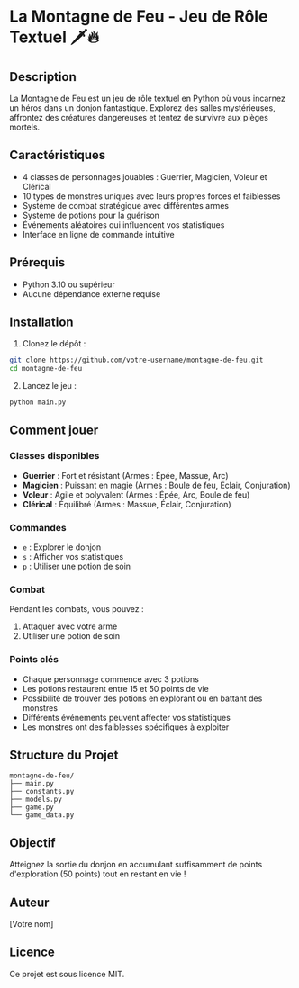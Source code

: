 # La Montagne de Feu - Jeu de Rôle Textuel 🗡️🔥

## Description
La Montagne de Feu est un jeu de rôle textuel en Python où vous incarnez un héros dans un donjon fantastique. Explorez des salles mystérieuses, affrontez des créatures dangereuses et tentez de survivre aux pièges mortels.

## Caractéristiques
- 4 classes de personnages jouables : Guerrier, Magicien, Voleur et Clérical
- 10 types de monstres uniques avec leurs propres forces et faiblesses
- Système de combat stratégique avec différentes armes
- Système de potions pour la guérison
- Événements aléatoires qui influencent vos statistiques
- Interface en ligne de commande intuitive

## Prérequis
- Python 3.10 ou supérieur
- Aucune dépendance externe requise

## Installation
1. Clonez le dépôt :
```bash
git clone https://github.com/votre-username/montagne-de-feu.git
cd montagne-de-feu
```

2. Lancez le jeu :
```bash
python main.py
```

## Comment jouer

### Classes disponibles
- **Guerrier** : Fort et résistant (Armes : Épée, Massue, Arc)
- **Magicien** : Puissant en magie (Armes : Boule de feu, Éclair, Conjuration)
- **Voleur** : Agile et polyvalent (Armes : Épée, Arc, Boule de feu)
- **Clérical** : Équilibré (Armes : Massue, Éclair, Conjuration)

### Commandes
- `e` : Explorer le donjon
- `s` : Afficher vos statistiques
- `p` : Utiliser une potion de soin

### Combat
Pendant les combats, vous pouvez :
1. Attaquer avec votre arme
2. Utiliser une potion de soin

### Points clés
- Chaque personnage commence avec 3 potions
- Les potions restaurent entre 15 et 50 points de vie
- Possibilité de trouver des potions en explorant ou en battant des monstres
- Différents événements peuvent affecter vos statistiques
- Les monstres ont des faiblesses spécifiques à exploiter

## Structure du Projet
```
montagne-de-feu/
├── main.py
├── constants.py
├── models.py
├── game.py
└── game_data.py
```

## Objectif
Atteignez la sortie du donjon en accumulant suffisamment de points d'exploration (50 points) tout en restant en vie !

## Auteur
[Votre nom]

## Licence
Ce projet est sous licence MIT.